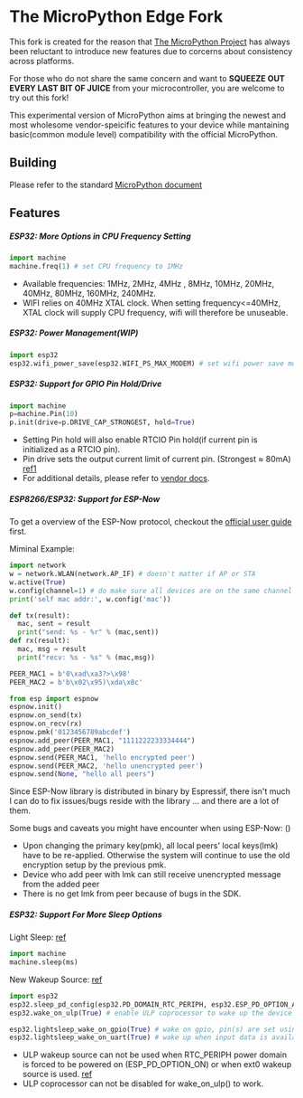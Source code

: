 The MicroPython Edge Fork
=======================
This fork is created for the reason that [The MicroPython Project](https://github.com/micropython/micropython) has always been reluctant to introduce new features due to corcerns about consistency across platforms.

For those who do not share the same concern and want to **SQUEEZE OUT EVERY LAST BIT OF JUICE** from your microcontroller, you are welcome to try out this fork!

This experimental version of MicroPython aims at bringing the newest and most wholesome vendor-speicific features to your device while mantaining basic(common module level) compatibility with the official MicroPython.


Building
---------------------
Please refer to the standard [MicroPython document](README_mp.md)


Features
-----------------
##### ESP32: More Options in CPU Frequency Setting
```py
import machine
machine.freq(1) # set CPU frequency to 1MHz
```
* Available frequencies: 1MHz, 2MHz, 4MHz , 8MHz, 10MHz, 20MHz, 40MHz, 80MHz, 160MHz, 240MHz.
* WIFI relies on 40MHz XTAL clock. When setting frequency<=40MHz, XTAL clock will supply CPU frequency, wifi will therefore be unuseable.

##### ESP32: Power Management(WIP)
```py
import esp32
esp32.wifi_power_save(esp32.WIFI_PS_MAX_MODEM) # set wifi power save mode to maximum
```

##### ESP32: Support for GPIO Pin Hold/Drive 
```py
import machine
p=machine.Pin(10)
p.init(drive=p.DRIVE_CAP_STRONGEST, hold=True)
```
* Setting Pin hold will also enable RTCIO Pin hold(if current pin is initialized as a RTCIO pin).
* Pin drive sets the output current limit of current pin. (Strongest ≈ 80mA) [ref1](https://twitter.com/eMbeddedHome/status/868787870743629825)
* For additional details, please refer to [vendor docs](https://docs.espressif.com/projects/esp-idf/en/latest/api-reference/peripherals/gpio.html#_CPPv212gpio_hold_en10gpio_num_t).

##### ESP8266/ESP32: Support for ESP-Now
To get a overview of the ESP-Now protocol, checkout the [official user guide](https://www.espressif.com/sites/default/files/documentation/esp-now_user_guide_en.pdf) first.

Miminal Example:
```py
import network
w = network.WLAN(network.AP_IF) # doesn't matter if AP or STA
w.active(True)
w.config(channel=1) # do make sure all devices are on the same channel
print('self mac addr:', w.config('mac'))

def tx(result):
  mac, sent = result
  print("send: %s - %r" % (mac,sent))
def rx(result):
  mac, msg = result
  print("recv: %s - %s" % (mac,msg))

PEER_MAC1 = b'0\xad\xa3?>\x98'
PEER_MAC2 = b'b\x02\x95)\xda\x8c'

from esp import espnow
espnow.init()
espnow.on_send(tx)
espnow.on_recv(rx)
espnow.pmk('0123456789abcdef')
espnow.add_peer(PEER_MAC1, "1111222233334444")
espnow.add_peer(PEER_MAC2)
espnow.send(PEER_MAC1, 'hello encrypted peer')
espnow.send(PEER_MAC2, 'hello unencrypted peer')
espnow.send(None, "hello all peers")
```

Since ESP-Now library is distributed in binary by Espressif, there isn't much I can do to fix issues/bugs reside with the library ... and there are a lot of them.

Some bugs and caveats you might have encounter when using ESP-Now: ()
* Upon changing the primary key(pmk), all local peers' local keys(lmk) have to be re-applied. Otherwise the system will continue to use the old encryption setup by the previous pmk.
* Device who add peer with lmk can still receive unencrypted message from the added peer
* There is no get lmk from peer because of bugs in the SDK.


##### ESP32: Support For More Sleep Options
Light Sleep: [ref](https://docs.espressif.com/projects/esp-idf/en/latest/api-reference/system/sleep_modes.html#entering-light-sleep)
```py
import machine
machine.sleep(ms)
```

New Wakeup Source: [ref](https://docs.espressif.com/projects/esp-idf/en/latest/api-reference/system/sleep_modes.html#ulp-coprocessor-wakeup)
```py
import esp32
esp32.sleep_pd_config(esp32.PD_DOMAIN_RTC_PERIPH, esp32.ESP_PD_OPTION_AUTO)
esp32.wake_on_ulp(True) # enable ULP coprocessor to wake up the device

esp32.lightsleep_wake_on_gpio(True) # wake on gpio, pin(s) are set using machine.Pin.init()
esp32.lightsleep_wake_on_uart(True) # wake up when input data is available on uart
```

* ULP wakeup source can not be used when RTC_PERIPH power domain is forced to be powered on (ESP_PD_OPTION_ON) or when ext0 wakeup source is used. [ref](https://docs.espressif.com/projects/esp-idf/en/latest/api-reference/system/sleep_modes.html#_CPPv227esp_sleep_enable_ulp_wakeupv)
* ULP coprocessor can not be disabled for wake_on_ulp() to work.
